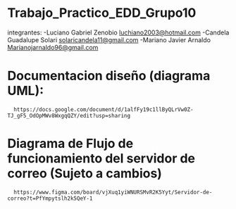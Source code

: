 #   Trabajo_Practico_EDD_Grupo10
integrantes:
    -Luciano Gabriel Zenobio
    luchiano2003@hotmail.com
    -Candela Guadalupe Solari
    solaricandela11@gmail.com
    -Mariano Javier Arnaldo
    Marianojarnaldo96@gmail.com


#   Documentacion diseño (diagrama UML):
      https://docs.google.com/document/d/1alfFy19c1llByQLrVw0Z-TJ_gF5_OdOpMWv8WxgqQZY/edit?usp=sharing

#   Diagrama de Flujo de funcionamiento del servidor de correo (Sujeto a cambios)
      https://www.figma.com/board/vjXuq1yiWNURSMvR2K5Yyt/Servidor-de-correo?t=PfYmpytslh2k5QeY-1

